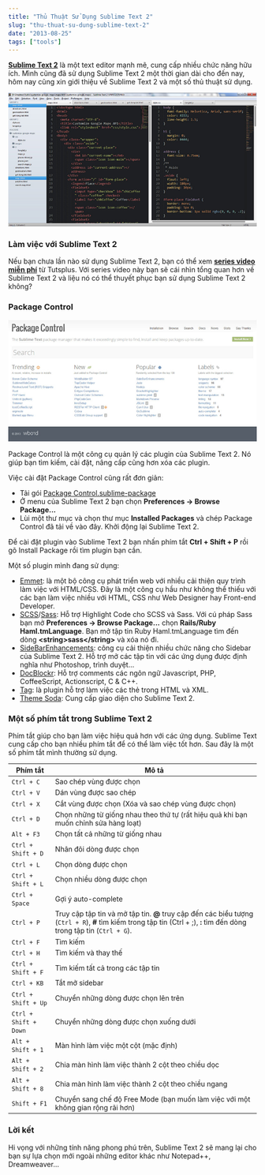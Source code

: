 ```yaml
---
title: "Thủ Thuật Sử Dụng Sublime Text 2"
slug: "thu-thuat-su-dung-sublime-text-2"
date: "2013-08-25"
tags: ["tools"]
---
```


**[Sublime Text 2](http://www.sublimetext.com/2)** là một text editor mạnh mẽ, cung cấp nhiều chức năng hữu ích. Mình cũng đã sử dụng Sublime Text 2 một thời gian dài cho đến nay, hôm nay cũng xin giới thiệu về Sublime Text 2 và một số thủ thuật sử dụng.

![Sublime Text 2](/images/blog/sublime_text_2.jpg)

### Làm việc với Sublime Text 2

Nếu bạn chưa lần nào sử dụng Sublime Text 2, bạn có thể xem **[series video miễn phí](https://tutsplus.com/course/improve-workflow-in-sublime-text-2/)** từ Tutsplus. Với series video này bạn sẽ cái nhìn tổng quan hơn về Sublime Text 2 và liệu nó có thể thuyết phục bạn sử dụng Sublime Text 2 không?

### Package Control

![Package Control - Sublime Text 2](/images/blog/package_control.jpg)

Package Control là một công cụ quản lý các plugin của Sublime Text 2. Nó giúp bạn tìm kiếm, cài đặt, nâng cấp cũng hơn xóa các plugin.

Việc cài đặt Package Control cũng rất đơn giản:

- Tải gói [Package Control.sublime-package](https://sublime.wbond.net/Package%20Control.sublime-package)
- Ở menu của Sublime Text 2 bạn chọn **Preferences -> Browse Package...**
- Lùi một thư mục và chọn thư mục **Installed Packages** và chép Package Control đã tải về vào đây. Khởi động lại Sublime Text 2.

Để cài đặt plugin vào Sublime Text 2 bạn nhấn phím tắt **Ctrl + Shift + P** rồi gõ Install Package rồi tìm plugin bạn cần.

Một số plugin mình đang sử dụng:

- [Emmet](http://emmet.io/): là một bộ công cụ phát triển web với nhiều cải thiện quy trình làm việc với HTML/CSS. Đây là một công cụ hầu như không thể thiếu với các bạn làm việc nhiều với HTML, CSS như Web Designer hay Front-end Developer.
- [SCSS](https://github.com/MarioRicalde/SCSS.tmbundle/)/[Sass](https://github.com/nathos/sass-textmate-bundle/): Hỗ trợ Highlight Code cho SCSS và Sass. Với cú pháp Sass bạn mở **Preferences -> Browse Package...** chọn **Rails/Ruby Haml.tmLanguage**. Bạn mở tập tin Ruby Haml.tmLanguage tìm đến dòng **&lt;string&gt;sass&lt;/string&gt;** và xóa nó đi.
- [SideBarEnhancements](https://github.com/titoBouzout/SideBarEnhancements/): công cụ cải thiện nhiều chức năng cho Sidebar của Sublime Text 2. Hỗ trợ mở các tập tin với các ứng dụng được định nghĩa như Photoshop, trình duyệt...
- [DocBlockr](https://github.com/spadgos/sublime-jsdocs/): Hỗ trợ comments các ngôn ngữ Javascript, PHP, CoffeeScript, Actionscript, C & C++.
- [Tag](https://github.com/SublimeText/Tag/): là plugin hỗ trợ làm việc các thẻ trong HTML và XML.
- [Theme Soda](http://buymeasoda.github.io/soda-theme/): Cung cấp giao diện cho Sublime Text 2.

### Một số phím tắt trong Sublime Text 2

Phím tắt giúp cho bạn làm việc hiệu quả hơn với các ứng dụng. Sublime Text cung cấp cho bạn nhiều phím tắt để có thể làm việc tốt hơn. Sau đây là một số phím tắt mình thường sử dụng.

| Phím tắt            | Mô tả                                                                                                                                                               |
| ------------------- | ------------------------------------------------------------------------------------------------------------------------------------------------------------------- |
| `Ctrl + C`            | Sao chép vùng được chọn                                                                                                                                             |
| `Ctrl + V`            | Dán vùng được sao chép                                                                                                                                              |
| `Ctrl + X`            | Cắt vùng được chọn (Xóa và sao chép vùng được chọn)                                                                                                                 |
| `Ctrl + D`            | Chọn những từ giống nhau theo thứ tự (rất hiệu quả khi bạn muốn chỉnh sửa hàng loạt)                                                                                |
| `Alt + F3`            | Chọn tất cả những từ giống nhau                                                                                                                                     |
| `Ctrl + Shift + D`    | Nhân đôi dòng được chọn                                                                                                                                             |
| `Ctrl + L`            | Chọn dòng được chọn                                                                                                                                                 |
| `Ctrl + Shift + L`    | Chọn nhiều dòng được chọn                                                                                                                                           |
| `Ctrl + Space`        | Gợi ý auto-complete                                                                                                                                                 |
| `Ctrl + P`            | Truy cập tập tin và mở tập tin. **@** truy cập đến các biểu tượng (`Ctrl + R`), **#** tìm kiếm trong tập tin (Ctrl + ;), **:** tìm đến dòng trong tập tin (`Ctrl + G`). |
| `Ctrl + F`            | Tìm kiếm                                                                                                                                                            |
| `Ctrl + H`            | Tìm kiếm và thay thế                                                                                                                                                |
| `Ctrl + Shift + F`    | Tìm kiếm tất cả trong các tập tin                                                                                                                                   |
| `Ctrl + KB`           | Tắt mở sidebar                                                                                                                                                      |
| `Ctrl + Shift + Up`   | Chuyển những dòng được chọn lên trên                                                                                                                                |
| `Ctrl + Shift + Down` | Chuyển những dòng được chọn xuống dưới                                                                                                                              |
| `Alt + Shift + 1`     | Màn hình làm việc một cột (mặc định)                                                                                                                                |
| `Alt + Shift + 2`     | Chia màn hình làm việc thành 2 cột theo chiều dọc                                                                                                                   |
| `Alt + Shift + 8`     | Chia màn hình làm việc thành 2 cột theo chiều ngang                                                                                                                 |
| `Shift + F1`          | Chuyển sang chế độ Free Mode (bạn muốn làm việc với một không gian rộng rãi hơn)                                                                                    |

### Lời kết

Hi vọng với những tính năng phong phú trên, Sublime Text 2 sẽ mang lại cho bạn sự lựa chọn mới ngoài những editor khác như Notepad++, Dreamweaver...
